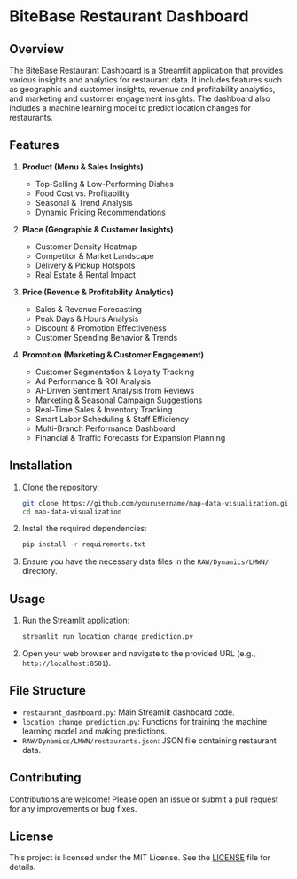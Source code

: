 # BiteBase Restaurant Dashboard

## Overview

The BiteBase Restaurant Dashboard is a Streamlit application that provides various insights and analytics for restaurant data. It includes features such as geographic and customer insights, revenue and profitability analytics, and marketing and customer engagement insights. The dashboard also includes a machine learning model to predict location changes for restaurants.

## Features

1. **Product (Menu & Sales Insights)**
   - Top-Selling & Low-Performing Dishes
   - Food Cost vs. Profitability
   - Seasonal & Trend Analysis
   - Dynamic Pricing Recommendations

2. **Place (Geographic & Customer Insights)**
   - Customer Density Heatmap
   - Competitor & Market Landscape
   - Delivery & Pickup Hotspots
   - Real Estate & Rental Impact

3. **Price (Revenue & Profitability Analytics)**
   - Sales & Revenue Forecasting
   - Peak Days & Hours Analysis
   - Discount & Promotion Effectiveness
   - Customer Spending Behavior & Trends

4. **Promotion (Marketing & Customer Engagement)**
   - Customer Segmentation & Loyalty Tracking
   - Ad Performance & ROI Analysis
   - AI-Driven Sentiment Analysis from Reviews
   - Marketing & Seasonal Campaign Suggestions
   - Real-Time Sales & Inventory Tracking
   - Smart Labor Scheduling & Staff Efficiency
   - Multi-Branch Performance Dashboard
   - Financial & Traffic Forecasts for Expansion Planning

## Installation

1. Clone the repository:
    ```bash
    git clone https://github.com/yourusername/map-data-visualization.git
    cd map-data-visualization
    ```

2. Install the required dependencies:
    ```bash
    pip install -r requirements.txt
    ```

3. Ensure you have the necessary data files in the `RAW/Dynamics/LMWN/` directory.

## Usage

1. Run the Streamlit application:
    ```bash
    streamlit run location_change_prediction.py
    ```

2. Open your web browser and navigate to the provided URL (e.g., `http://localhost:8501`).

## File Structure

- `restaurant_dashboard.py`: Main Streamlit dashboard code.
- `location_change_prediction.py`: Functions for training the machine learning model and making predictions.
- `RAW/Dynamics/LMWN/restaurants.json`: JSON file containing restaurant data.

## Contributing

Contributions are welcome! Please open an issue or submit a pull request for any improvements or bug fixes.

## License

This project is licensed under the MIT License. See the [LICENSE](LICENSE) file for details.
